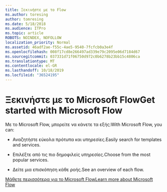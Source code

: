 ```yaml
---
title: Ξεκινήστε με το Flow
ms.author: toresing
author: tomresing
ms.date: 5/18/2018
ms.audience: ITPro
ms.topic: article
ROBOTS: NOINDEX, NOFOLLOW
localization_priority: Normal
ms.assetid: 46adf2ae-f55c-4ae5-9540-7fcfcb0a3e4f
ms.openlocfilehash: 008f17cd8e266497ad339e79c2095e06d7184d67
ms.sourcegitcommit: 037331d71f06750d972c0b6278b23bb15c4806ca
ms.translationtype: MT
ms.contentlocale: el-GR
ms.lasthandoff: 10/18/2019
ms.locfileid: "36524195"
---
```

# <a name="get-started-with-microsoft-flow"></a><span data-ttu-id="f8d9d-102">Ξεκινήστε με το Microsoft Flow</span><span class="sxs-lookup"><span data-stu-id="f8d9d-102">Get started with Microsoft Flow</span></span>

<span data-ttu-id="f8d9d-103">Με το Microsoft Flow, μπορείτε να κάνετε τα εξής:</span><span class="sxs-lookup"><span data-stu-id="f8d9d-103">With Microsoft Flow, you can:</span></span>
  
- <span data-ttu-id="f8d9d-104">Αναζητήστε εύκολα πρότυπα και υπηρεσίες.</span><span class="sxs-lookup"><span data-stu-id="f8d9d-104">Easily search for templates and services.</span></span>
    
- <span data-ttu-id="f8d9d-105">Επιλέξτε από τις πιο δημοφιλείς υπηρεσίες.</span><span class="sxs-lookup"><span data-stu-id="f8d9d-105">Choose from the most popular services.</span></span>
    
- <span data-ttu-id="f8d9d-106">Δείτε μια επισκόπηση κάθε ροής.</span><span class="sxs-lookup"><span data-stu-id="f8d9d-106">See an overview of each flow.</span></span>
    
[<span data-ttu-id="f8d9d-107">Μάθετε περισσότερα για το Microsoft Flow</span><span class="sxs-lookup"><span data-stu-id="f8d9d-107">Learn more about Microsoft Flow</span></span>](https://go.microsoft.com/fwlink/?linkid=874446)
  

